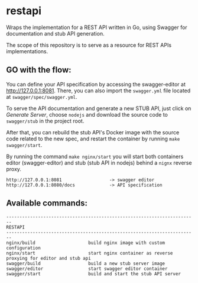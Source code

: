 # restapi
Wraps the implementation for a REST API written in Go, using Swagger for documentation and stub API generation.

The scope of this repository is to serve as a resource for REST APIs implementations.

## GO with the flow:

You can define your API specification by accessing the swagger-editor at http://127.0.0.1:8081. There, you can also import the `swagger.yml` file located at `swagger/spec/swagger.yml`.

To serve the API documentation and generate a new STUB API, just click on *Generate Server*, choose `nodejs` and download the source code to `swagger/stub` in the project root.

After that, you can rebuild the stub API's Docker image with the source code related to the new spec, and restart the container by running `make swagger/start`.

By running the command `make nginx/start` you will start both containers editor (swagger-editor) and stub (stub API in nodejs) behind a `nignx` reverse proxy.

```
http://127.0.0.1:8081                  -> swagger editor
http://127.0.0.1:8080/docs             -> API specification
```

## Available commands:
```
------------------------------------------------------------------------
RESTAPI
------------------------------------------------------------------------
nginx/build                    build nginx image with custom configuration
nginx/start                    start nginx container as reverse proxying for editor and stub api
swagger/build                  build a new stub server image
swagger/editor                 start swagger editor container
swagger/start                  build and start the stub API server
```